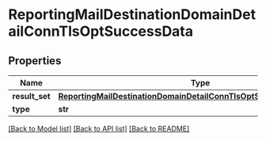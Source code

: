 # ReportingMailDestinationDomainDetailConnTlsOptSuccessData

## Properties
Name | Type | Description | Notes
------------ | ------------- | ------------- | -------------
**result_set** | [**ReportingMailDestinationDomainDetailConnTlsOptSuccessDataResultSet**](ReportingMailDestinationDomainDetailConnTlsOptSuccessDataResultSet.md) |  | [optional] 
**type** | **str** |  | [optional] 

[[Back to Model list]](../README.md#documentation-for-models) [[Back to API list]](../README.md#documentation-for-api-endpoints) [[Back to README]](../README.md)


